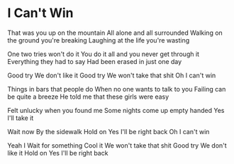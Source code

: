 # I Can't Win

That was you up on the mountain
All alone and all surrounded
Walking on the ground you're breaking
Laughing at the life you're wasting

One two tries won't do it
You do it all and you never get through it
Everything they had to say
Had been erased in just one day

Good try
We don't like it
Good try
We won't take that shit
Oh I can't win

Things in bars that people do
When no one wants to talk to you
Failing can be quite a breeze
He told me that these girls were easy

Felt unlucky when you found me
Some nights come up empty handed
Yes I'll take it

Wait now
By the sidewalk
Hold on
Yes I'll be right back
Oh I can't win

Yeah I
Wait for something
Cool it
We won't take that shit
Good try
We don't like it
Hold on 
Yes I'll be right back
